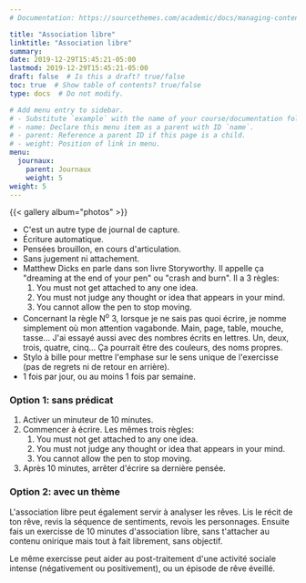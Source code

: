 ```yaml
---
# Documentation: https://sourcethemes.com/academic/docs/managing-content/

title: "Association libre"
linktitle: "Association libre"
summary:
date: 2019-12-29T15:45:21-05:00
lastmod: 2019-12-29T15:45:21-05:00
draft: false  # Is this a draft? true/false
toc: true  # Show table of contents? true/false
type: docs  # Do not modify.

# Add menu entry to sidebar.
# - Substitute `example` with the name of your course/documentation folder.
# - name: Declare this menu item as a parent with ID `name`.
# - parent: Reference a parent ID if this page is a child.
# - weight: Position of link in menu.
menu:
  journaux:
    parent: Journaux
    weight: 5
weight: 5
---
```


{{< gallery album="photos" >}}

* C'est un autre type de journal de capture.
* Écriture automatique.
* Pensées brouillon, en cours d'articulation.
* Sans jugement ni attachement.
* Matthew Dicks en parle dans son livre Storyworthy. Il appelle ça "dreaming at the end of your pen" ou "crash and burn". Il a 3 règles:
    1. You must not get attached to any one idea.
    2. You must not judge any thought or idea that appears in your mind.
    3. You cannot allow the pen to stop moving.
* Concernant la règle N<sup>o</sup> 3, lorsque je ne sais pas quoi écrire, je nomme simplement où mon attention vagabonde.
  Main, page, table, mouche, tasse…
  J'ai essayé aussi avec des nombres écrits en lettres.
  Un, deux, trois, quatre, cinq…
  Ça pourrait être des couleurs, des noms propres.
* Stylo à bille pour mettre l'emphase sur le sens unique de l'exercisse (pas de regrets ni de retour en arrière).
* 1 fois par jour, ou au moins 1 fois par semaine.

### Option 1: sans prédicat

1. Activer un minuteur de 10 minutes.
2. Commencer à écrire.
   Les mêmes trois règles:
    1. You must not get attached to any one idea.
    2. You must not judge any thought or idea that appears in your mind.
    3. You cannot allow the pen to stop moving.
3. Après 10 minutes, arrêter d'écrire sa dernière pensée.


### Option 2: avec un thème

L'association libre peut également servir à analyser les rêves.
Lis le récit de ton rêve, revis la séquence de sentiments, revois les personnages.
Ensuite fais un exercisse de 10 minutes d'association libre, sans t'attacher au contenu onirique mais tout à fait librement, sans objectif.

Le même exercisse peut aider au post-traitement d'une activité sociale intense (négativement ou positivement), ou un épisode de rêve éveillé.
